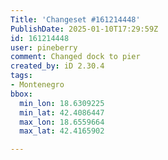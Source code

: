 ```yaml
---
Title: 'Changeset #161214448'
PublishDate: 2025-01-10T17:29:59Z
id: 161214448
user: pineberry
comment: Changed dock to pier
created_by: iD 2.30.4
tags:
- Montenegro
bbox:
  min_lon: 18.6309225
  min_lat: 42.4086447
  max_lon: 18.6559664
  max_lat: 42.4165902

---
```

